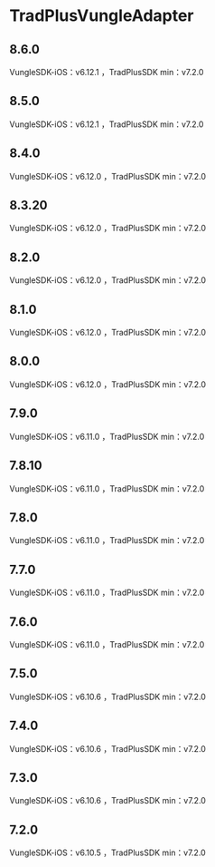 # TradPlusVungleAdapter

## 8.6.0

VungleSDK-iOS：v6.12.1 ，TradPlusSDK min：v7.2.0

## 8.5.0

VungleSDK-iOS：v6.12.1 ，TradPlusSDK min：v7.2.0

## 8.4.0

VungleSDK-iOS：v6.12.0 ，TradPlusSDK min：v7.2.0

## 8.3.20

VungleSDK-iOS：v6.12.0 ，TradPlusSDK min：v7.2.0

## 8.2.0

VungleSDK-iOS：v6.12.0 ，TradPlusSDK min：v7.2.0

## 8.1.0

VungleSDK-iOS：v6.12.0 ，TradPlusSDK min：v7.2.0

## 8.0.0

VungleSDK-iOS：v6.12.0 ，TradPlusSDK min：v7.2.0

## 7.9.0

VungleSDK-iOS：v6.11.0 ，TradPlusSDK min：v7.2.0

## 7.8.10

VungleSDK-iOS：v6.11.0 ，TradPlusSDK min：v7.2.0

## 7.8.0

VungleSDK-iOS：v6.11.0 ，TradPlusSDK min：v7.2.0

## 7.7.0

VungleSDK-iOS：v6.11.0 ，TradPlusSDK min：v7.2.0

## 7.6.0

VungleSDK-iOS：v6.11.0 ，TradPlusSDK min：v7.2.0

## 7.5.0

VungleSDK-iOS：v6.10.6 ，TradPlusSDK min：v7.2.0

## 7.4.0

VungleSDK-iOS：v6.10.6 ，TradPlusSDK min：v7.2.0

## 7.3.0

VungleSDK-iOS：v6.10.6 ，TradPlusSDK min：v7.2.0

## 7.2.0

VungleSDK-iOS：v6.10.5 ，TradPlusSDK min：v7.2.0